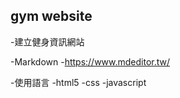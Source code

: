 ## gym website

-建立健身資訊網站


-Markdown
    -https://www.mdeditor.tw/


-使用語言
    -html5
    -css
    -javascript
